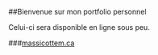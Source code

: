 ##Bienvenue sur mon portfolio personnel 

Celui-ci sera disponible en ligne sous peu.

###[massicottem.ca](https://massicottem.ca)
